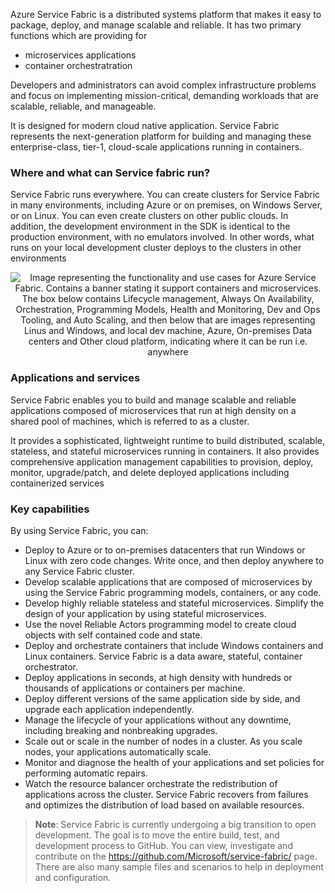 

Azure Service Fabric is a distributed systems platform that makes it easy to package, deploy, and manage scalable and reliable. It has two primary functions which are providing for

- microservices applications
- container orchestratration

Developers and administrators can avoid complex infrastructure problems and focus on implementing mission-critical, demanding workloads that are scalable, reliable, and manageable.

It is designed for modern cloud native application. Service Fabric represents the next-generation platform for building and managing these enterprise-class, tier-1, cloud-scale applications running in containers.



### Where and what can Service fabric run?
Service Fabric runs everywhere. You can create clusters for Service Fabric in many environments, including Azure or on premises, on Windows Server, or on Linux. You can even create clusters on other public clouds. In addition, the development environment in the SDK is identical to the production environment, with no emulators involved. In other words, what runs on your local development cluster deploys to the clusters in other environments

<p style="text-align:center;"><img src="../Linked_Image_Files/servicefabricoverview.png" alt="Image representing the functionality and use cases for Azure Service Fabric. Contains a banner stating it support containers and microservices. The box below contains Lifecycle management, Always On Availability, Orchestration, Programming Models, Health and Monitoring, Dev and Ops Tooling, and Auto Scaling, and then below that are images representing Linus and Windows, and local dev machine, Azure, On-premises Data centers and Other cloud platform, indicating where it can be run i.e. anywhere"></p>

### Applications and services

Service Fabric enables you to build and manage scalable and reliable applications composed of microservices that run at high density on a shared pool of machines, which is referred to as a cluster.

It provides a sophisticated, lightweight runtime to build distributed, scalable, stateless, and stateful microservices running in containers. It also provides comprehensive application management capabilities to provision, deploy, monitor, upgrade/patch, and delete deployed applications including containerized services

### Key capabilities
By using Service Fabric, you can:
- Deploy to Azure or to on-premises datacenters that run Windows or Linux with zero code changes. Write once, and then deploy anywhere to any Service Fabric cluster.
- Develop scalable applications that are composed of microservices by using the Service Fabric programming models, containers, or any code.
- Develop highly reliable stateless and stateful microservices. Simplify the design of your application by using stateful microservices.
- Use the novel Reliable Actors programming model to create cloud objects with self contained code and state.
- Deploy and orchestrate containers that include Windows containers and Linux containers. Service Fabric is a data aware, stateful, container orchestrator.
- Deploy applications in seconds, at high density with hundreds or thousands of applications or containers per machine.
- Deploy different versions of the same application side by side, and upgrade each application independently.
- Manage the lifecycle of your applications without any downtime, including breaking and nonbreaking upgrades.
- Scale out or scale in the number of nodes in a cluster. As you scale nodes, your applications automatically scale.
- Monitor and diagnose the health of your applications and set policies for performing automatic repairs.
- Watch the resource balancer orchestrate the redistribution of applications across the cluster. Service Fabric recovers from failures and optimizes the distribution of load based on available resources.


> **Note**: Service Fabric is currently undergoing a big transition to open development. The goal is to move the entire build, test, and development process to GitHub. You can view, investigate and contribute on the
<a href="https://github.com/Microsoft/service-fabric/" target="_blank"><span style="color: #0066cc;" color="#0066cc"> https://github.com/Microsoft/service-fabric/</span></a> page. There are also many sample files and scenarios to help in deployment and configuration.
